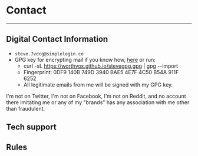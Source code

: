 # Contact

---

## Digital Contact Information


- `steve.7vdcg@simplelogin.co`
- GPG key for encrypting mail if you know how, [here](https://worthyox.github.io/stevegpg.gpg) or run:
  - curl -sL https://worthyox.github.io/stevegpg.gpg | gpg --import
  - Fingerprint: 0DF9 140B 749D 3940 BAE5 4E7F 4C50 B54A 911F 6252
  - All legitimate emails from me will be signed with my GPG key.

I'm not on Twitter, I'm not on Facebook, I'm not on Reddit, and no account there imitating me or any of my "brands" has any association with me other than fraudulent.

## Tech support

## Rules
